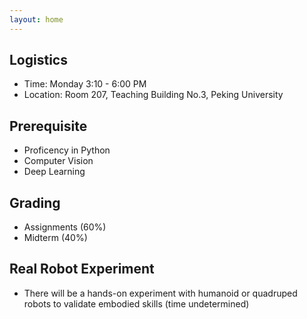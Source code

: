 ```yaml
---
layout: home
---
```


## Logistics
* Time: Monday 3:10 - 6:00 PM
* Location: Room 207, Teaching Building No.3, Peking University


## Prerequisite
* Proficency in Python
* Computer Vision
* Deep Learning

## Grading 
* Assignments (60%)
* Midterm (40%)
  <!--- TODO: Office Hour and Grading --->

## Real Robot Experiment
* There will be a hands-on experiment with humanoid or quadruped robots to validate embodied skills (time undetermined)

